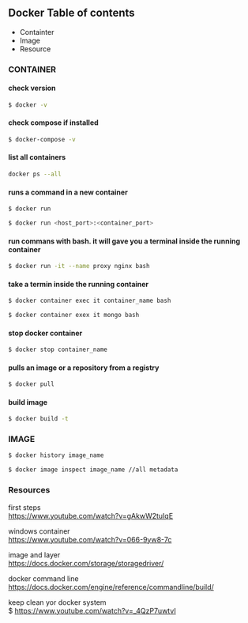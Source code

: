 ## Docker Table of contents
* Containter
* Image
* Resource
  
### CONTAINER
#### check version
```bash 
$ docker -v
```

#### check compose if installed
```bash 
$ docker-compose -v
```
#### list all containers

```bash
docker ps --all
```

#### runs a command in a new container
```bash 
$ docker run
```

```bash 
$ docker run <host_port>:<container_port>
```

#### run commans with bash. it will gave you a terminal inside the running container
```bash 
$ docker run -it --name proxy nginx bash
```

#### take a termin inside the running container
```bash 
$ docker container exec it container_name bash
```

```bash 
$ docker container exex it mongo bash
```

#### stop docker container
```bash 
$ docker stop container_name
```

#### pulls an image or a repository from a registry
```bash
$ docker pull
```

#### build image
```bash 
$ docker build -t
```

### IMAGE
```bash 
$ docker history image_name
```

```bash 
$ docker image inspect image_name //all metadata
```

### Resources

first steps </br> 
https://www.youtube.com/watch?v=gAkwW2tuIqE

windows container </br>
https://www.youtube.com/watch?v=066-9yw8-7c

image and layer</br> 
https://docs.docker.com/storage/storagedriver/

docker command line </br> 
https://docs.docker.com/engine/reference/commandline/build/

keep clean yor docker system </br>
$ https://www.youtube.com/watch?v=_4QzP7uwtvI

